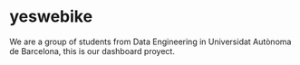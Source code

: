 # yeswebike
We are a group of students from Data Engineering in Universidat Autònoma de Barcelona, this is our dashboard proyect.
